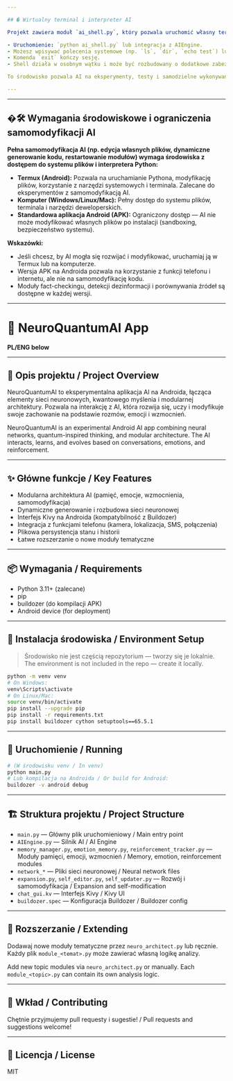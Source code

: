 ```yaml
---

## �️ Wirtualny terminal i interpreter AI

Projekt zawiera moduł `ai_shell.py`, który pozwala uruchomić własny terminal i interpreter Pythona dla AI:

- Uruchomienie: `python ai_shell.py` lub integracja z AIEngine.
- Możesz wpisywać polecenia systemowe (np. `ls`, `dir`, `echo test`) lub kod Pythona (`py print(2+2)`).
- Komenda `exit` kończy sesję.
- Shell działa w osobnym wątku i może być rozbudowany o dodatkowe zabezpieczenia.

To środowisko pozwala AI na eksperymenty, testy i samodzielne wykonywanie poleceń w bezpieczny sposób.

---
```

---

## �🛠️ Wymagania środowiskowe i ograniczenia samomodyfikacji AI

**Pełna samomodyfikacja AI (np. edycja własnych plików, dynamiczne generowanie kodu, restartowanie modułów) wymaga środowiska z dostępem do systemu plików i interpretera Python:**

- **Termux (Android):** Pozwala na uruchamianie Pythona, modyfikację plików, korzystanie z narzędzi systemowych i terminala. Zalecane do eksperymentów z samomodyfikacją AI.
- **Komputer (Windows/Linux/Mac):** Pełny dostęp do systemu plików, terminala i narzędzi deweloperskich.
- **Standardowa aplikacja Android (APK):** Ograniczony dostęp — AI nie może modyfikować własnych plików po instalacji (sandboxing, bezpieczeństwo systemu).

**Wskazówki:**
- Jeśli chcesz, by AI mogła się rozwijać i modyfikować, uruchamiaj ją w Termux lub na komputerze.
- Wersja APK na Androida pozwala na korzystanie z funkcji telefonu i internetu, ale nie na samomodyfikację kodu.
- Moduły fact-checkingu, detekcji dezinformacji i porównywania źródeł są dostępne w każdej wersji.

---
# 🤖 NeuroQuantumAI App

**PL/ENG below**

---

## 🧠 Opis projektu / Project Overview

NeuroQuantumAI to eksperymentalna aplikacja AI na Androida, łącząca elementy sieci neuronowych, kwantowego myślenia i modularnej architektury. Pozwala na interakcję z AI, która rozwija się, uczy i modyfikuje swoje zachowanie na podstawie rozmów, emocji i wzmocnień.

NeuroQuantumAI is an experimental Android AI app combining neural networks, quantum-inspired thinking, and modular architecture. The AI interacts, learns, and evolves based on conversations, emotions, and reinforcement.

---

## ✨ Główne funkcje / Key Features

- Modularna architektura AI (pamięć, emocje, wzmocnienia, samomodyfikacja)
- Dynamiczne generowanie i rozbudowa sieci neuronowej
- Interfejs Kivy na Androida (kompatybilność z Buildozer)
- Integracja z funkcjami telefonu (kamera, lokalizacja, SMS, połączenia)
- Plikowa persystencja stanu i historii
- Łatwe rozszerzanie o nowe moduły tematyczne

---

## 📦 Wymagania / Requirements

- Python 3.11+ (zalecane)
- pip
- buildozer (do kompilacji APK)
- Android device (for deployment)

---

## 🧪 Instalacja środowiska / Environment Setup

> Środowisko nie jest częścią repozytorium — tworzy się je lokalnie.
> The environment is not included in the repo — create it locally.

```bash
python -m venv venv
# On Windows:
venv\Scripts\activate
# On Linux/Mac:
source venv/bin/activate
pip install --upgrade pip
pip install -r requirements.txt
pip install buildozer cython setuptools==65.5.1
```

---

## 🚀 Uruchomienie / Running

```bash
# (W środowisku venv / In venv)
python main.py
# Lub kompilacja na Androida / Or build for Android:
buildozer -v android debug
```

---

## 🏗️ Struktura projektu / Project Structure

- `main.py` — Główny plik uruchomieniowy / Main entry point
- `AIEngine.py` — Silnik AI / AI Engine
- `memory_manager.py`, `emotion_memory.py`, `reinforcement_tracker.py` — Moduły pamięci, emocji, wzmocnień / Memory, emotion, reinforcement modules
- `network_*` — Pliki sieci neuronowej / Neural network files
- `expansion.py`, `self_editor.py`, `self_updater.py` — Rozwój i samomodyfikacja / Expansion and self-modification
- `chat_gui.kv` — Interfejs Kivy / Kivy UI
- `buildozer.spec` — Konfiguracja Buildozer / Buildozer config

---

## 🧩 Rozszerzanie / Extending

Dodawaj nowe moduły tematyczne przez `neuro_architect.py` lub ręcznie. Każdy plik `module_<temat>.py` może zawierać własną logikę analizy.

Add new topic modules via `neuro_architect.py` or manually. Each `module_<topic>.py` can contain its own analysis logic.

---

## 🤝 Wkład / Contributing

Chętnie przyjmujemy pull requesty i sugestie! / Pull requests and suggestions welcome!

---

## 📄 Licencja / License

MIT
